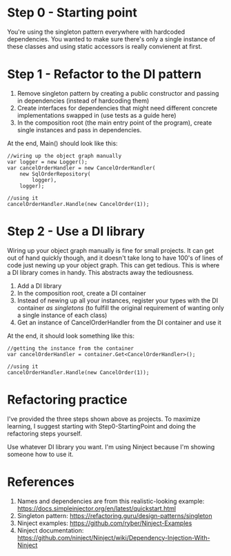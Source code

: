 # Step 0 - Starting point

You're using the singleton pattern everywhere with hardcoded dependencies. You wanted to make sure there's only a single instance of these classes and using static accessors is really convienent at first.

# Step 1 - Refactor to the DI pattern

1. Remove singleton pattern by creating a public constructor and passing in dependencies (instead of hardcoding them)
2. Create interfaces for dependencies that might need different concrete implementations swapped in (use tests as a guide here)
3. In the composition root (the main entry point of the program), create single instances and pass in dependencies.

At the end, Main() should look like this:
```
//wiring up the object graph manually
var logger = new Logger();
var cancelOrderHandler = new CancelOrderHandler(
    new SqlOrderRepository(
        logger),
    logger);
    
//using it
cancelOrderHandler.Handle(new CancelOrder(1));
```

# Step 2 - Use a DI library

Wiring up your object graph manually is fine for small projects. It can get out of hand quickly though, and it doesn't take long to have 100's of lines of code just newing up your object graph. This can get tedious. This is where a DI library comes in handy. This abstracts away the tediousness.

1. Add a DI library
2. In the composition root, create a DI container
3. Instead of newing up all your instances, register your types with the DI container _as singletons_ (to fulfill the original requirement of wanting only a single instance of each class)
4. Get an instance of CancelOrderHandler from the DI container and use it

At the end, it should look something like this:
```
//getting the instance from the container
var cancelOrderHandler = container.Get<CancelOrderHandler>();

//using it
cancelOrderHandler.Handle(new CancelOrder(1));
```

# Refactoring practice
I've provided the three steps shown above as projects. To maximize learning, I suggest starting with Step0-StartingPoint and doing the refactoring steps yourself.

Use whatever DI library you want. I'm using Ninject because I'm showing someone how to use it.

# References
1. Names and dependencies are from this realistic-looking example: https://docs.simpleinjector.org/en/latest/quickstart.html
2. Singleton pattern: https://refactoring.guru/design-patterns/singleton
3. Ninject examples: https://github.com/ryber/Ninject-Examples
4. Ninject documentation: https://github.com/ninject/Ninject/wiki/Dependency-Injection-With-Ninject
